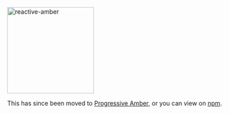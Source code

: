 <img src="https://camo.githubusercontent.com/97b4f26bedb5faf9f9eb71296095f78b557b124c/68747470733a2f2f7365616e776174746572732e696f2f696d616765732f72656163746976652d616d6265722d6c6162656c2e706e67" alt="reactive-amber" data-canonical-src="https://seanwatters.io/images/reactive-amber-label.png" height="200">

This has since been moved to [Progressive Amber](https://github.com/progressive-amber/react-amber-cli), or you can view on [npm](https://www.npmjs.com/package/@progressive-amber/react-amber-cli).
